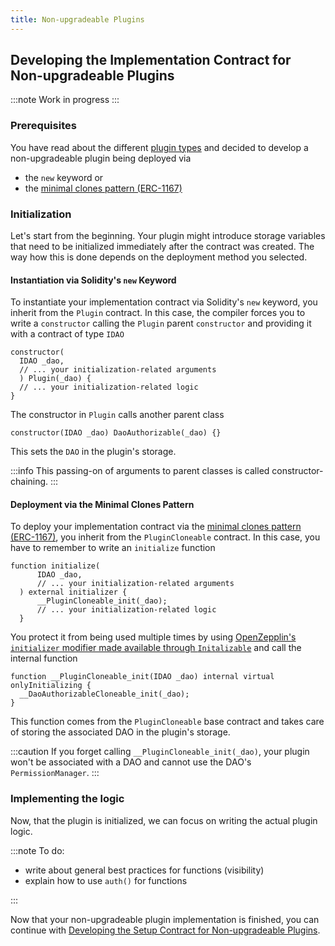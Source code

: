 ```yaml
---
title: Non-upgradeable Plugins
---
```


## Developing the Implementation Contract for Non-upgradeable Plugins

:::note
Work in progress
:::

### Prerequisites

You have read about the different [plugin types](01-plugin-types.md) and decided to develop a non-upgradeable plugin being deployed via

- the `new` keyword or
- the [minimal clones pattern (ERC-1167)](https://eips.ethereum.org/EIPS/eip-1167)

### Initialization

Let's start from the beginning. Your plugin might introduce storage variables that need to be initialized immediately after the contract was created.
The way how this is done depends on the deployment method you selected.

#### Instantiation via Solidity's `new` Keyword

To instantiate your implementation contract via Solidity's `new` keyword, you inherit from the `Plugin` contract.
In this case, the compiler forces you to write a `constructor` calling the `Plugin` parent `constructor` and providing it with a contract of type `IDAO`

```solidity
constructor(
  IDAO _dao,
  // ... your initialization-related arguments
  ) Plugin(_dao) {
  // ... your initialization-related logic
}

```

The constructor in `Plugin` calls another parent class

```solidity title="contracts/contracts/core/plugin/Plugin.sol"
constructor(IDAO _dao) DaoAuthorizable(_dao) {}
```

This sets the `DAO` in the plugin's storage.

:::info
This passing-on of arguments to parent classes is called constructor-chaining.
:::

#### Deployment via the Minimal Clones Pattern

To deploy your implementation contract via the [minimal clones pattern (ERC-1167)](https://eips.ethereum.org/EIPS/eip-1167), you inherit from the `PluginCloneable` contract.
In this case, you have to remember to write an `initialize` function

```solidity title="YourCloneablePlugin.sol"
function initialize(
      IDAO _dao,
      // ... your initialization-related arguments
  ) external initializer {
      __PluginCloneable_init(_dao);
      // ... your initialization-related logic
  }

```

You protect it from being used multiple times by using [OpenZepplin's `initializer` modifier made available through `Initalizable`](https://docs.openzeppelin.com/contracts/4.x/api/proxy#Initializable) and call the internal function

```solidity title="contracts/contracts/core/plugin/PluginCloneable.sol"
function __PluginCloneable_init(IDAO _dao) internal virtual onlyInitializing {
  __DaoAuthorizableCloneable_init(_dao);
}
```

This function comes from the `PluginCloneable` base contract and takes care of storing the associated DAO in the plugin's storage.

:::caution
If you forget calling `__PluginCloneable_init(_dao)`, your plugin won't be associated with a DAO and cannot use the DAO's `PermissionManager`.
:::

### Implementing the logic

Now, that the plugin is initialized, we can focus on writing the actual plugin logic.

:::note
To do:

- write about general best practices for functions (visibility)
- explain how to use `auth()` for functions

:::

Now that your non-upgradeable plugin implementation is finished, you can continue with
[Developing the Setup Contract for Non-upgradeable Plugins](../02-setup/01-non-upgradeable-plugins.md).
